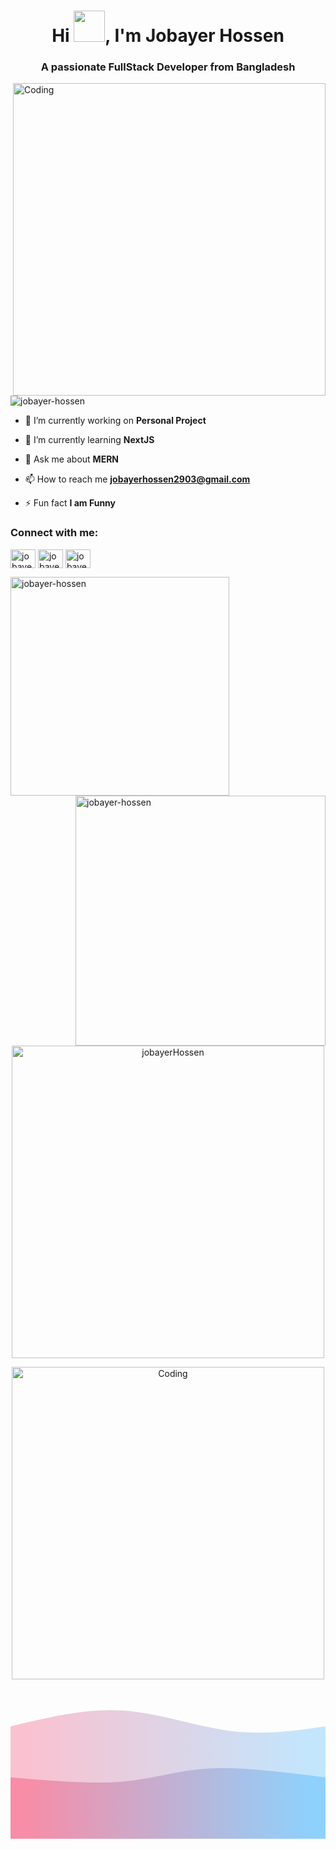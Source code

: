 <h1 align="center">Hi <img src = "https://raw.githubusercontent.com/shakilahmedatik/shakilahmedatik/main/hi.gif" width="50px" height="50px">, I'm Jobayer Hossen</h1>
<h3 align="center">A passionate FullStack Developer from Bangladesh</h3>
<img align="right" alt="Coding" width="500" src="https://i.pinimg.com/originals/c6/33/c2/c633c20ede82f0e0ced7d570dbe3a1f3.gif">


<p align="left"> <img src="https://komarev.com/ghpvc/?username=rishavchanda&label=Profile%20views&color=0e75b6&style=flat" alt="jobayer-hossen" /> </p>


- 🔭 I’m currently working on **Personal Project**

- 🌱 I’m currently learning **NextJS**

- 💬 Ask me about **MERN**

- 📫 How to reach me **jobayerhossen2903@gmail.com**

- ⚡ Fun fact **I am Funny**

<h3 align="left">Connect with me:</h3>
<p align="left">
<a href="https://twitter.com/EMONHASAN00" target="blank"><img align="center" src="https://raw.githubusercontent.com/rahuldkjain/github-profile-readme-generator/master/src/images/icons/Social/twitter.svg" alt="jobayer-hossen" height="30" width="40" /></a>
<a href="https://linkedin.com/in/jobayer-hossen-213a961b2" target="blank"><img align="center" src="https://raw.githubusercontent.com/rahuldkjain/github-profile-readme-generator/master/src/images/icons/Social/linked-in-alt.svg" alt="jobayer-hossen" height="30" width="40" /></a>
<a href="https://instagram.com/jobayer_hossen_emon" target="blank"><img align="center" src="https://raw.githubusercontent.com/rahuldkjain/github-profile-readme-generator/master/src/images/icons/Social/instagram.svg" alt="jobayer-hossen" height="30" width="40" /></a>
</p>

<p><img align="left" width="350" src="https://github-readme-stats.vercel.app/api/top-langs?username=jobayer-hossen&show_icons=true&locale=en&layout=compact&theme=tokyonight" alt="jobayer-hossen" /></p>
  
<p><img align="right" width="400" src="https://github-readme-stats.vercel.app/api?username=jobayer-hossen&show_icons=true&locale=en&theme=tokyonight" alt="jobayer-hossen" /></p>

<p align="center" ><img align="center" width="500" src="https://github-readme-streak-stats.herokuapp.com/?user=jobayer-hossen&&theme=tokyonight" alt="jobayerHossen" /></p>

<p align="center"> <img alt="Coding" width="500" src="https://i.pinimg.com/originals/45/2a/f3/452af39e8f2977f5b5b4e3d10c5475cb.gif"/> </p>

<svg width="100%" height="100%" id="svg" viewBox="0 0 1440 690" xmlns="http://www.w3.org/2000/svg" class="transition duration-300 ease-in-out delay-150"><style>
          .path-0{
            animation:pathAnim-0 4s;
            animation-timing-function: linear;
            animation-iteration-count: infinite;
          }
          @keyframes pathAnim-0{
            0%{
              d: path("M 0,700 L 0,175 C 170.40000000000003,133.39999999999998 340.80000000000007,91.79999999999998 509,102 C 677.1999999999999,112.20000000000002 843.2,174.20000000000002 998,195 C 1152.8,215.79999999999998 1296.4,195.39999999999998 1440,175 L 1440,700 L 0,700 Z");
            }
            25%{
              d: path("M 0,700 L 0,175 C 187.7333333333333,123.53333333333333 375.4666666666666,72.06666666666668 540,88 C 704.5333333333334,103.93333333333332 845.8666666666666,187.26666666666668 992,213 C 1138.1333333333334,238.73333333333332 1289.0666666666666,206.86666666666667 1440,175 L 1440,700 L 0,700 Z");
            }
            50%{
              d: path("M 0,700 L 0,175 C 206.2666666666667,183.26666666666665 412.5333333333334,191.53333333333333 554,176 C 695.4666666666666,160.46666666666667 772.1333333333334,121.13333333333333 909,117 C 1045.8666666666666,112.86666666666667 1242.9333333333334,143.93333333333334 1440,175 L 1440,700 L 0,700 Z");
            }
            75%{
              d: path("M 0,700 L 0,175 C 193.2,170.46666666666667 386.4,165.93333333333334 553,163 C 719.6,160.06666666666666 859.5999999999999,158.73333333333332 1003,161 C 1146.4,163.26666666666668 1293.2,169.13333333333333 1440,175 L 1440,700 L 0,700 Z");
            }
            100%{
              d: path("M 0,700 L 0,175 C 170.40000000000003,133.39999999999998 340.80000000000007,91.79999999999998 509,102 C 677.1999999999999,112.20000000000002 843.2,174.20000000000002 998,195 C 1152.8,215.79999999999998 1296.4,195.39999999999998 1440,175 L 1440,700 L 0,700 Z");
            }
          }</style><defs><linearGradient id="gradient" x1="0%" y1="50%" x2="100%" y2="50%"><stop offset="5%" stop-color="#F78DA7"></stop><stop offset="95%" stop-color="#8ED1FC"></stop></linearGradient></defs><path d="M 0,700 L 0,175 C 170.40000000000003,133.39999999999998 340.80000000000007,91.79999999999998 509,102 C 677.1999999999999,112.20000000000002 843.2,174.20000000000002 998,195 C 1152.8,215.79999999999998 1296.4,195.39999999999998 1440,175 L 1440,700 L 0,700 Z" stroke="none" stroke-width="0" fill="url(#gradient)" fill-opacity="0.53" class="transition-all duration-300 ease-in-out delay-150 path-0"></path><style>
          .path-1{
            animation:pathAnim-1 4s;
            animation-timing-function: linear;
            animation-iteration-count: infinite;
          }
          @keyframes pathAnim-1{
            0%{
              d: path("M 0,700 L 0,408 C 185.86666666666667,423.59999999999997 371.73333333333335,439.19999999999993 516,427 C 660.2666666666667,414.80000000000007 762.9333333333334,374.80000000000007 910,367 C 1057.0666666666666,359.19999999999993 1248.5333333333333,383.59999999999997 1440,408 L 1440,700 L 0,700 Z");
            }
            25%{
              d: path("M 0,700 L 0,408 C 132.53333333333336,393.4666666666667 265.0666666666667,378.93333333333334 440,383 C 614.9333333333333,387.06666666666666 832.2666666666667,409.73333333333335 1006,417 C 1179.7333333333333,424.26666666666665 1309.8666666666668,416.1333333333333 1440,408 L 1440,700 L 0,700 Z");
            }
            50%{
              d: path("M 0,700 L 0,408 C 148.40000000000003,426.6666666666667 296.80000000000007,445.33333333333337 473,464 C 649.1999999999999,482.66666666666663 853.2,501.3333333333333 1019,492 C 1184.8,482.6666666666667 1312.4,445.33333333333337 1440,408 L 1440,700 L 0,700 Z");
            }
            75%{
              d: path("M 0,700 L 0,408 C 151.7333333333333,462.4 303.4666666666666,516.8 461,489 C 618.5333333333334,461.2 781.8666666666668,351.2 946,324 C 1110.1333333333332,296.8 1275.0666666666666,352.4 1440,408 L 1440,700 L 0,700 Z");
            }
            100%{
              d: path("M 0,700 L 0,408 C 185.86666666666667,423.59999999999997 371.73333333333335,439.19999999999993 516,427 C 660.2666666666667,414.80000000000007 762.9333333333334,374.80000000000007 910,367 C 1057.0666666666666,359.19999999999993 1248.5333333333333,383.59999999999997 1440,408 L 1440,700 L 0,700 Z");
            }
          }</style><defs><linearGradient id="gradient" x1="0%" y1="50%" x2="100%" y2="50%"><stop offset="5%" stop-color="#F78DA7"></stop><stop offset="95%" stop-color="#8ED1FC"></stop></linearGradient></defs><path d="M 0,700 L 0,408 C 185.86666666666667,423.59999999999997 371.73333333333335,439.19999999999993 516,427 C 660.2666666666667,414.80000000000007 762.9333333333334,374.80000000000007 910,367 C 1057.0666666666666,359.19999999999993 1248.5333333333333,383.59999999999997 1440,408 L 1440,700 L 0,700 Z" stroke="none" stroke-width="0" fill="url(#gradient)" fill-opacity="1" class="transition-all duration-300 ease-in-out delay-150 path-1"></path></svg>


















